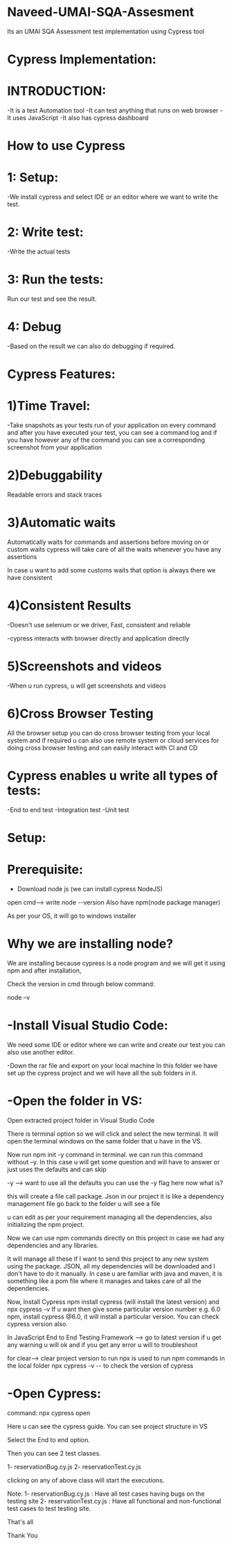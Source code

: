 # Naveed-UMAI-SQA-Assesment
Its an UMAI SQA Assessment test implementation using Cypress tool

# Cypress Implementation:

 

# INTRODUCTION:

 

-It is a test Automation tool 
-It can test anything that runs on web browser 
-It uses JavaScript 
-It also has cypress dashboard 

 

# How to use Cypress

 
# 1: Setup: 
-We install cypress and select IDE or an editor where we want to write the test. 

# 2: Write test:
-Write the actual tests 

# 3: Run the tests:
Run our test and see the result. 

# 4: Debug
-Based on the result we can also do debugging if required. 

# Cypress Features:

# 1)Time Travel:

 
-Take snapshots as your tests run of your application 
on every command and after you have executed your test, 
you can see a command log and if you have however any 
of the command you can see a corresponding screenshot 
from your application 

# 2)Debuggability

Readable errors and stack traces 

# 3)Automatic waits

Automatically waits for commands and assertions before moving on 
or custom waits cypress will take care of all the waits 
whenever you have any assertions 

In case u want to add some customs waits that option is always there we have 
consistent 

# 4)Consistent Results

-Doesn't use selenium or we driver, Fast, consistent and reliable 

-cypress interacts with browser directly and application directly 

# 5)Screenshots and videos

 
-When u run cypress, u will get screenshots and videos 

# 6)Cross Browser Testing

All the browser setup you can do cross browser testing from your local system and if required u can also use remote system or cloud services for doing cross browser testing and can easily interact with CI and CD 

# Cypress enables u write all types of tests: 

-End to end test 
-Integration test 
-Unit test 

 

# Setup:

 

# Prerequisite:

 - Download node js 
(we can install cypress NodeJS)  

open cmd--> 
write node --version
Also have npm(node package manager) 
 
As per your OS, it will go to windows installer 

# Why we are installing node?

We are installing because cypress is a node program and we will get it using npm 
and after installation, 

Check the version in cmd through below command: 

node –v 

# -Install Visual Studio Code:
 
We need some IDE or editor where we can write and create our test 
you can also use another editor. 

 
-Down the rar file and export on your local machine
In this folder we have set up the cypress project and we will have all the sub folders in it. 

# -Open the folder in VS: 

Open extracted project folder in Visual Studio Code

There is terminal option so we will click and select the new terminal. It will open the terminal 
windows on the same folder that u have in the VS. 

Now run npm init -y command in terminal. 
we can run this command without –y. In this case u will get some question and will have to answer or just uses the defaults and can skip 

-y --> want to use all the defaults you can use the -y flag here 
now what is? 

this will create a file call package. Json in our project 
it is like a dependency management file 
go back to the folder u will see a file 

u can edit as per your requirement managing all the dependencies, also initializing the npm project. 

Now we can use npm commands directly on this project in case we had any dependencies and any libraries. 
 
It will manage all these if I want to send this project to any new system using the package. JSON, all my dependencies will be downloaded and I don't have to do it manually. 
In case u are familiar with java and maven, it is something like a pom file where it manages and takes care of all the dependencies. 

Now, Install Cypress 
npm install cypress 
(will install the latest version) and 
npx cypress -v 
If u want then give some particular version number e.g.  6.0 npm, install cypress @6.0, it will install a particular version. You can check cypress version also. 

In JavaScript End to End Testing Framework --> go to latest version 
if u get any warning u will ok and if you get any error u will to 
troubleshoot 

for clear--> clear project 
version to run 
npx is used to run npm commands in the local folder 
npx cypress -v -- to check the version of cypress 

# -Open Cypress:

 
command: npx cypress open 

Here u can see the cypress guide. You can see project structure in VS 

Select the End to end option.

Then you can see 2 test classes.

1- reservationBug.cy.js
2- reservationTest.cy.js

clicking on any of above class will start the executions.

Note:
1- reservationBug.cy.js : Have all test cases having bugs on the testing site
2- reservationTest.cy.js : Have all functional and non-functional test cases to test testing site.


That's all

Thank You


 

 
